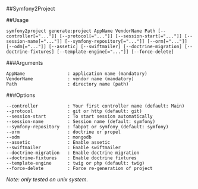 ##Symfony2Project


##Usage

    symfony2project generate:project AppName VendorName Path [--controller[="..."]] [--protocol[="..."]] [--session-start[="..."]] [--session-name[="..."]] [--symfony-repository[="..."]] [--orm[="..."]] [--odm[="..."]] [--assetic] [--swiftmailer] [--doctrine-migration] [--doctrine-fixtures] [--template-engine[="..."]] [--force-delete]

###Arguments

    AppName                : application name (mandatory)
    VendorName             : vendor name (mandatory)
    Path                   : directory name (path)

###Options

    --controller           : Your first controller name (default: Main)
    --protocol             : git or http (default: git)
    --session-start        : To start session automatically
    --session-name         : Session name (default: symfony)
    --symfony-repository   : fabpot or symfony (default: symfony)
    --orm                  : doctrine or propel
    --odm                  : mongodb
    --assetic              : Enable assetic
    --swiftmailer          : Enable swiftmailer
    --doctrine-migration   : Enable doctrine migration
    --doctrine-fixtures    : Enable doctrine fixtures
    --template-engine      : twig or php (default: twig)
    --force-delete         : Force re-generation of project


*Note: only tested on unix system.*
